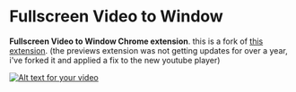 # Fullscreen Video to Window
**Fullscreen Video to Window Chrome extension**. this is a fork of [this extension](https://chrome.google.com/webstore/detail/fullscreen-anything/olcfgpmjldkkjdclidhcbonieibfhhdh). (the previews extension was not getting updates for over a year, i've forked it and applied a fix to the new youtube player) 

[![Alt text for your video](https://raw.githubusercontent.com/jossef/fullscreen-window/master/banners/promo.png)](https://youtu.be/zqjeVmJFzr8)
